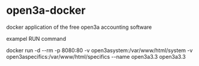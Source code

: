# open3a-docker
docker application of the free open3a accounting software

exampel RUN command

docker run -d --rm -p 8080:80 -v open3asystem:/var/www/html/system -v open3aspecifics:/var/www/html/specifics --name open3a3.3 open3a3.3
